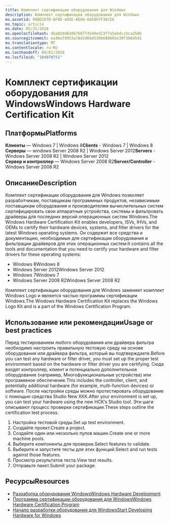 ```yaml
---
title: Комплект сертификации оборудования для Windows
description: Комплект сертификации оборудования для Windows
ms.assetid: 99BD2D7D-8F9D-445E-AE04-6A58FFF3DCE6
ms.topic: article
ms.date: 05/31/2018
ms.openlocfilehash: dba820d62d6766f74549ed23f7a5abdccbca258b
ms.sourcegitcommit: ea4baf9953a78d2d6bd530b680601e39f3884541
ms.translationtype: MT
ms.contentlocale: ru-RU
ms.lasthandoff: 09/01/2020
ms.locfileid: "104070751"
---
```

# <a name="windows-hardware-certification-kit"></a><span data-ttu-id="54831-103">Комплект сертификации оборудования для Windows</span><span class="sxs-lookup"><span data-stu-id="54831-103">Windows Hardware Certification Kit</span></span>

## <a name="platforms"></a><span data-ttu-id="54831-104">Платформы</span><span class="sxs-lookup"><span data-stu-id="54831-104">Platforms</span></span>

 <span data-ttu-id="54831-105">**Клиенты** — Windows 7 \| Windows 8</span><span class="sxs-lookup"><span data-stu-id="54831-105">**Clients** - Windows 7 \| Windows 8</span></span>  
<span data-ttu-id="54831-106">**Серверы** — windows Server 2008 R2 \| Windows Server 2012</span><span class="sxs-lookup"><span data-stu-id="54831-106">**Servers** - Windows Server 2008 R2 \| Windows Server 2012</span></span>  
<span data-ttu-id="54831-107">**Сервер и контроллер** — Windows Server 2008 R2</span><span class="sxs-lookup"><span data-stu-id="54831-107">**Server/Controller** - Windows Server 2008 R2</span></span>  


## <a name="description"></a><span data-ttu-id="54831-108">Описание</span><span class="sxs-lookup"><span data-stu-id="54831-108">Description</span></span>

<span data-ttu-id="54831-109">Комплект сертификации оборудования для Windows позволяет разработчикам, поставщикам программных продуктов, независимым поставщикам оборудования и производителям вычислительных систем сертифицировать свои аппаратные устройства, системы и фильтровать драйверы для последних версий операционных систем Windows.</span><span class="sxs-lookup"><span data-stu-id="54831-109">The Windows Hardware Certification Kit enables developers, ISVs, IHVs, and OEMs to certify their hardware devices, systems, and filter drivers for the latest Windows operating systems.</span></span> <span data-ttu-id="54831-110">Он содержит все средства и документацию, необходимые для сертификации оборудования и фильтрации драйверов для этих операционных систем:</span><span class="sxs-lookup"><span data-stu-id="54831-110">It contains all the tools and documentation that you need to certify your hardware and filter drivers for these operating systems:</span></span>

-   <span data-ttu-id="54831-111">Windows 8</span><span class="sxs-lookup"><span data-stu-id="54831-111">Windows 8</span></span>
-   <span data-ttu-id="54831-112">Windows Server 2012</span><span class="sxs-lookup"><span data-stu-id="54831-112">Windows Server 2012</span></span>
-   <span data-ttu-id="54831-113">Windows 7</span><span class="sxs-lookup"><span data-stu-id="54831-113">Windows 7</span></span>
-   <span data-ttu-id="54831-114">Windows Server 2008 R2</span><span class="sxs-lookup"><span data-stu-id="54831-114">Windows Server 2008 R2</span></span>

<span data-ttu-id="54831-115">Комплект сертификации оборудования для Windows заменяет комплект Windows Logo и является частью программы сертификации Windows.</span><span class="sxs-lookup"><span data-stu-id="54831-115">The Windows Hardware Certification Kit replaces the Windows Logo Kit and is a part of the Windows Certification Program.</span></span>

## <a name="usage-or-best-practices"></a><span data-ttu-id="54831-116">Использование или рекомендации</span><span class="sxs-lookup"><span data-stu-id="54831-116">Usage or best practices</span></span>

<span data-ttu-id="54831-117">Перед тестированием любого оборудования или драйвера фильтра необходимо настроить правильную тестовую среду на основе оборудования или драйвера фильтра, который вы подтверждаете.</span><span class="sxs-lookup"><span data-stu-id="54831-117">Before you can test any hardware or filter driver, you must set up the proper test environment based on the hardware or filter driver you are certifying.</span></span> <span data-ttu-id="54831-118">Сюда входят контроллер, клиент и потенциально дополнительное оборудование (например, Многофункциональные устройства) или программное обеспечение.</span><span class="sxs-lookup"><span data-stu-id="54831-118">This includes the controller, client, and potentially additional hardware (for example, multi-function devices) or software.</span></span> <span data-ttu-id="54831-119">После настройки среды можно протестировать оборудование с помощью средства Studio New ХКК.</span><span class="sxs-lookup"><span data-stu-id="54831-119">After your environment is set up, you can test your hardware using the new HCK’s Studio tool.</span></span> <span data-ttu-id="54831-120">Эти шаги описывают процесс проверки сертификации.</span><span class="sxs-lookup"><span data-stu-id="54831-120">These steps outline the certification test process.</span></span>

1.  <span data-ttu-id="54831-121">Настройка тестовой среды.</span><span class="sxs-lookup"><span data-stu-id="54831-121">Set up test environment.</span></span>
2.  <span data-ttu-id="54831-122">Создайте проект.</span><span class="sxs-lookup"><span data-stu-id="54831-122">Create a project.</span></span>
3.  <span data-ttu-id="54831-123">Создайте один или несколько пулов машин.</span><span class="sxs-lookup"><span data-stu-id="54831-123">Create one or more machine pools.</span></span>
4.  <span data-ttu-id="54831-124">Выберите компоненты для проверки.</span><span class="sxs-lookup"><span data-stu-id="54831-124">Select features to validate.</span></span>
5.  <span data-ttu-id="54831-125">Выберите и запустите тесты для этих функций.</span><span class="sxs-lookup"><span data-stu-id="54831-125">Select and run tests against those features.</span></span>
6.  <span data-ttu-id="54831-126">Просмотр результатов теста.</span><span class="sxs-lookup"><span data-stu-id="54831-126">View test results.</span></span>
7.  <span data-ttu-id="54831-127">Отправьте пакет.</span><span class="sxs-lookup"><span data-stu-id="54831-127">Submit your package.</span></span>

## <a name="resources"></a><span data-ttu-id="54831-128">Ресурсы</span><span class="sxs-lookup"><span data-stu-id="54831-128">Resources</span></span>

-   [<span data-ttu-id="54831-129">Разработка оборудования Windows</span><span class="sxs-lookup"><span data-stu-id="54831-129">Windows Hardware Development</span></span>](https://msdn.microsoft.com/windows/hardware/)
-   <span data-ttu-id="54831-130">[Программа сертификации оборудования для Windows](/previous-versions/windows/hardware/hck/jj124227(v=vs.85))</span><span class="sxs-lookup"><span data-stu-id="54831-130">[Windows Hardware Certification Program](/previous-versions/windows/hardware/hck/jj124227(v=vs.85))</span></span>
-   <span data-ttu-id="54831-131">[Начало разработки оборудования для Windows](/previous-versions/gg507680(v=msdn.10))</span><span class="sxs-lookup"><span data-stu-id="54831-131">[Start Developing Hardware for Windows](/previous-versions/gg507680(v=msdn.10))</span></span>

 

 